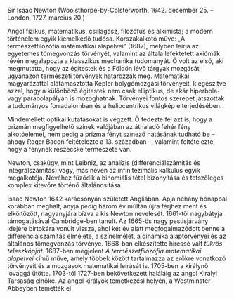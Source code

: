 Sir Isaac Newton (Woolsthorpe-by-Colsterworth, 1642. december 25. – London, 1727. március 20.)

Angol fizikus, matematikus, csillagász, filozófus és alkimista; a modern történelem egyik kiemelkedő tudósa. Korszakalkotó műve: „A természetfilozófia matematikai alapelvei” (1687), melyben leírja az egyetemes tömegvonzás törvényét, valamint az általa lefektetett axiómák révén megalapozta a klasszikus mechanika tudományát. Ő volt az első, aki megmutatta, hogy az égitestek és a Földön lévő tárgyak mozgását ugyanazon természeti törvények határozzák meg. Matematikai magyarázattal alátámasztotta Kepler bolygómozgási törvényeit, kiegészítve azzal, hogy a különböző égitestek nem csak elliptikus, de akár hiperbola- vagy parabolapályán is mozoghatnak. Törvényei fontos szerepet játszottak a tudományos forradalomban és a heliocentrikus világkép elterjedésében.

Mindemellett optikai kutatásokat is végzett. Ő fedezte fel azt is, hogy a prizmán megfigyelhető színek valójában az áthaladó fehér fény alkotóelemei, nem pedig a prizma fényt színező hatásának tudható be – ahogy Roger Bacon feltételezte a 13. században –, valamint feltételezte, hogy a fénynek részecske természete van.

Newton, csakúgy, mint Leibniz, az analízis (differenciálszámítás és integrálszámítás) vagy, más néven az infinitezimális kalkulus egyik megalkotója. Nevéhez fűződik a binomiális tétel bizonyítása és tetszőleges komplex kitevőre történő általánosítása.

Isaac Newton 1642 karácsonyán született Angliában. Apja néhány hónappal korábban meghalt, anyja pedig három év múltán újra férjhez ment és elköltözött, nagyanyjára bízva a kis Newton nevelését. 1661-től nagybátyja támogatásával Cambridge-ben tanult. Az 1665-ös nagy pestisjárvány idejére birtokára vonult vissza, ahol két év alatt megfogalmazódott benne a differenciálszámítás elmélete, a színelmélet, a dinamika alaptörvényei és az általános tömegvonzás törvénye. 1668-ban elkészítette híressé vált *tükrös teleszkópját*. 1687-ben megjelent *A természetfilozófia matematikai alapelvei* című műve, amely többek között tartalmazza az erőkre vonatkozó törvényeit és a mozgások matematikai leírását is. 1705-ben a királynő lovaggá ütötte. 1703-tól 1727-ben bekövetkezett haláláig az angol Királyi Társaság elnöke. Az angol királyok temetkezési helyén, a Westminster Abbeyben temették el.
